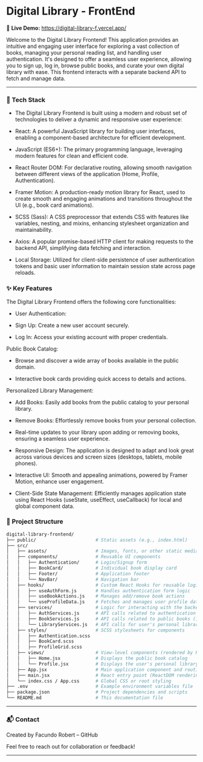 # Digital Library - FrontEnd

🔗 **Live Demo:** https://digital-library-f.vercel.app/

Welcome to the Digital Library Frontend! This application provides an intuitive and engaging user interface for exploring a vast collection of books, managing your personal reading list, and handling user authentication. It's designed to offer a seamless user experience, allowing you to sign up, log in, browse public books, and curate your own digital library with ease. This frontend interacts with a separate backend API to fetch and manage data.

---

### 🚀 Tech Stack
- The Digital Library Frontend is built using a modern and robust set of technologies to deliver a dynamic and responsive user experience:

- React: A powerful JavaScript library for building user interfaces, enabling a component-based architecture for efficient development.

- JavaScript (ES6+): The primary programming language, leveraging modern features for clean and efficient code.

- React Router DOM: For declarative routing, allowing smooth navigation between different views of the application (Home, Profile, Authentication).

- Framer Motion: A production-ready motion library for React, used to create smooth and engaging animations and transitions throughout the UI (e.g., book card animations).

- SCSS (Sass): A CSS preprocessor that extends CSS with features like variables, nesting, and mixins, enhancing stylesheet organization and maintainability.

- Axios: A popular promise-based HTTP client for making requests to the backend API, simplifying data fetching and interaction.

- Local Storage: Utilized for client-side persistence of user authentication tokens and basic user information to maintain session state across page reloads.

### ✨ Key Features
The Digital Library Frontend offers the following core functionalities:

- User Authentication:

- Sign Up: Create a new user account securely.

- Log In: Access your existing account with proper credentials.

Public Book Catalog:

- Browse and discover a wide array of books available in the public domain.

- Interactive book cards providing quick access to details and actions.

Personalized Library Management:

- Add Books: Easily add books from the public catalog to your personal library.

- Remove Books: Effortlessly remove books from your personal collection.

- Real-time updates to your library upon adding or removing books, ensuring a seamless user experience.

- Responsive Design: The application is designed to adapt and look great across various devices and screen sizes (desktops, tablets, mobile phones).

- Interactive UI: Smooth and appealing animations, powered by Framer Motion, enhance user engagement.

- Client-Side State Management: Efficiently manages application state using React Hooks (useState, useEffect, useCallback) for local and global component data.
### 📁 Project Structure

```bash
digital-library-frontend/
├── public/                      # Static assets (e.g., index.html)
├── src/
│   ├── assets/                  # Images, fonts, or other static media
│   ├── components/              # Reusable UI components
│   │   ├── Authentication/      # Login/Signup form
│   │   ├── BookCard/            # Individual book display card
│   │   ├── Footer/              # Application footer
│   │   └── NavBar/              # Navigation bar
│   ├── hooks/                   # Custom React Hooks for reusable logic
│   │   ├── useAuthForm.js       # Handles authentication form logic
│   │   ├── useBookActions.js    # Manages add/remove book actions
│   │   └── useProfileData.js    # Fetches and manages user profile data
│   ├── services/                # Logic for interacting with the backend API
│   │   ├── AuthServices.js      # API calls related to authentication
│   │   ├── BookServices.js      # API calls related to public books (if separate)
│   │   └── LibraryServices.js   # API calls for user's personal library
│   ├── styles/                  # SCSS stylesheets for components
│   │   ├── Authentication.scss
│   │   ├── BookCard.scss
│   │   ├── ProfileGrid.scss
│   ├── views/                   # View-level components (rendered by React Router)
│   │   ├── Home.jsx             # Displays the public book catalog
│   │   └── Profile.jsx          # Displays the user's personal library
│   ├── App.jsx                  # Main application component and routing setup
│   ├── main.jsx                 # React entry point (ReactDOM rendering)
│   └── index.css / App.css      # Global CSS or root styling
├── .env                         # Example environment variables file
├── package.json                 # Project dependencies and scripts
└── README.md                    # This documentation file
```
---

### 📬 Contact
Created by Facundo Robert – GitHub

Feel free to reach out for collaboration or feedback!

---
